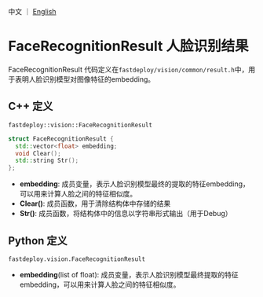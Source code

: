 中文 ｜ [English](face_recognition_result_EN.md)
# FaceRecognitionResult 人脸识别结果

FaceRecognitionResult 代码定义在`fastdeploy/vision/common/result.h`中，用于表明人脸识别模型对图像特征的embedding。
## C++ 定义

`fastdeploy::vision::FaceRecognitionResult`

```c++
struct FaceRecognitionResult {
  std::vector<float> embedding;
  void Clear();
  std::string Str();
};
```

- **embedding**: 成员变量，表示人脸识别模型最终的提取的特征embedding，可以用来计算人脸之间的特征相似度。
- **Clear()**: 成员函数，用于清除结构体中存储的结果
- **Str()**: 成员函数，将结构体中的信息以字符串形式输出（用于Debug）

## Python 定义

`fastdeploy.vision.FaceRecognitionResult`

- **embedding**(list of float): 成员变量，表示人脸识别模型最终提取的特征embedding，可以用来计算人脸之间的特征相似度。
